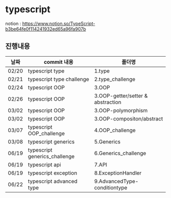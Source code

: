 # typescript
notion : https://www.notion.so/TypeScript-b3be64fe0f114241932ed65a96fa907b

## 진행내용
|날짜|commit 내용|폴더명|
|----|----|----|
|02/20|typescript type|1.type|
|02/21|typescript type challenge|2.type_challenge|
|02/24|typescript OOP|3.OOP|
|02/26|typescript OOP|3.OOP-getter/setter & abstraction|
|03/02|typescript OOP|3.OOP-polymorphism|
|03/02|typescript OOP|3.OOP-compositon/abstract|
|03/07|typescript OOP_challenge|4.OOP_challenge|
|03/08|typescript generics|5.Generics|
|06/19|typescript generics_challenge|6.Generics_challenge|
|06/19|typescript api|7.API|
|06/19|typescript exception|8.ExceptionHandler|
|06/22|typescript advanced type|9.AdvancedType-conditiontype|
